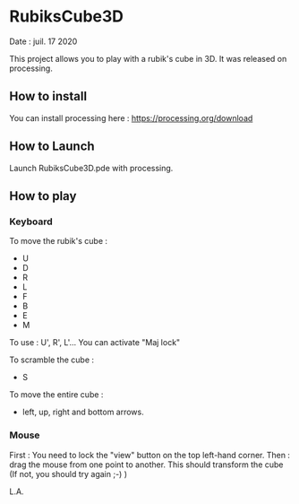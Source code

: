 # RubiksCube3D
Date : juil. 17  2020

This project allows you to play with a rubik's cube in 3D. It was released on processing.

## How to install
You can install processing here :
https://processing.org/download

## How to Launch
Launch RubiksCube3D.pde with processing. 

## How to play
### Keyboard

To move the rubik's cube :
- U
- D
- R
- L
- F
- B
- E
- M

To use : U', R', L'... You can activate "Maj lock"

To scramble the cube :
- S

To move the entire cube :
- left, up, right and bottom arrows.

### Mouse
First : You need to lock the "view" button on the top left-hand corner.
Then : drag the mouse from one point to another. This should transform the cube (If not, you should try again ;-) )

L.A.

